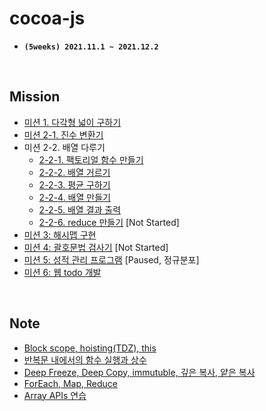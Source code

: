 # **cocoa-js**

- **`(5weeks) 2021.11.1 ~ 2021.12.2`**

<br>

## **Mission**

- [미션 1. 다각형 넓이 구하기](mission/mission_01/01_get_area.js)
- [미션 2-1. 진수 변환기](mission/mission_02/02_1_notation.js)
- 미션 2-2. 배열 다루기
  - [2-2-1. 팩토리얼 함수 만들기](mission/mission_02/02_2_1_factorial.js)
  - [2-2-2. 배열 거르기](mission/mission_02/02_2_2_array.js)
  - [2-2-3. 평균 구하기](mission/mission_02/02_2_3_array.js)
  - [2-2-4. 배열 만들기](mission/mission_02/02_2_4_array.js)
  - [2-2-5. 배열 결과 출력](mission/mission_02/02_2_5_array.js)
  - [2-2-6. reduce 만들기]() [Not Started]
- [미션 3: 해시맵 구현](mission/mission_03/03_hash_map.js)
- [미션 4: 괄호문법 검사기]() [Not Started]
- [미션 5: 성적 관리 프로그램](mission/mission_05/05_score_program.js) [Paused, 정규분포]
- [미션 6: 웹 todo 개발](mission/mission_06/todo_list)

<br>

## **Note**

- [Block scope, hoisting(TDZ), this](note/01_block-scope_hoisting,%20this.md)
- [반복문 내에서의 함수 실행과 상수](note/02_function_in_loops.md)
- [Deep Freeze, Deep Copy, immutuble, 깊은 복사, 얕은 복사](note/03_deep-copy_deep-freezing.md)
- [ForEach, Map, Reduce](note/04_foreach_map_reduce.md)
- [Array APIs 연습](note/05_array_api.md)
